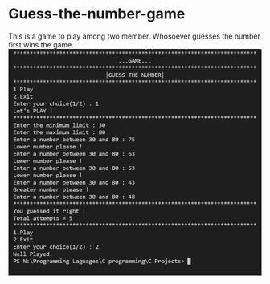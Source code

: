 # Guess-the-number-game
This is a game to play among two member. Whosoever guesses the number first wins the game.<br>
<img src = "https://github.com/NehaVns/Guess-the-number-game/blob/master/ReferenceGuessTheNumber.png">
